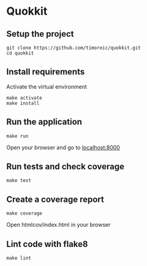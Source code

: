 # Quokkit

## Setup the project

```shell
git clone https://github.com/timoreic/quokkit.git
cd quokkit
```

## Install requirements

Activate the virtual environment

```shell
make activate
make install
```

## Run the application

```shell
make run
```

Open your browser and go to [localhost:8000](http://localhost:800/)

## Run tests and check coverage

```shell
make test
```

## Create a coverage report

```shell
make coverage
```

Open htmlcov/index.html in your browser

## Lint code with flake8

```shell
make lint
```
